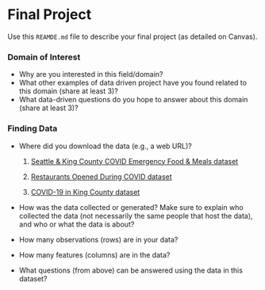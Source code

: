 # Final Project
Use this `REAMDE.md` file to describe your final project (as detailed on Canvas).

### Domain of Interest

- Why are you interested in this field/domain?
- What other examples of data driven project have you found related to this domain (share at least 3)?
- What data-driven questions do you hope to answer about this domain (share at least 3)?

### Finding Data

- Where did you download the data (e.g., a web URL)?

  1) [Seattle & King County COVID Emergency Food & Meals dataset](https://data.seattle.gov/Community/COVID-Emergency-Food-and-Meals-Seattle-and-King-Co/kkzf-ntnu)

  2) [Restaurants Opened During COVID dataset](https://catalog.data.gov/dataset/restaurants-operating-during-covid19-86552)

  3) [COVID-19 in King County dataset](https://www.kingcounty.gov/depts/health/covid-19/data/daily-summary.aspx)
- How was the data collected or generated? Make sure to explain who collected the data (not necessarily the same people that host the data), and who or what the data is about?
- How many observations (rows) are in your data?
- How many features (columns) are in the data?
- What questions (from above) can be answered using the data in this dataset?
